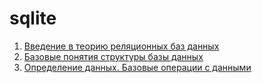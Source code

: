 # sqlite

1. [Введение в теорию реляционных баз данных](lesson-01)
2. [Базовые понятия структуры базы данных](lesson-02)
3. [Определение данных. Базовые операции с данными](lesson-03)
